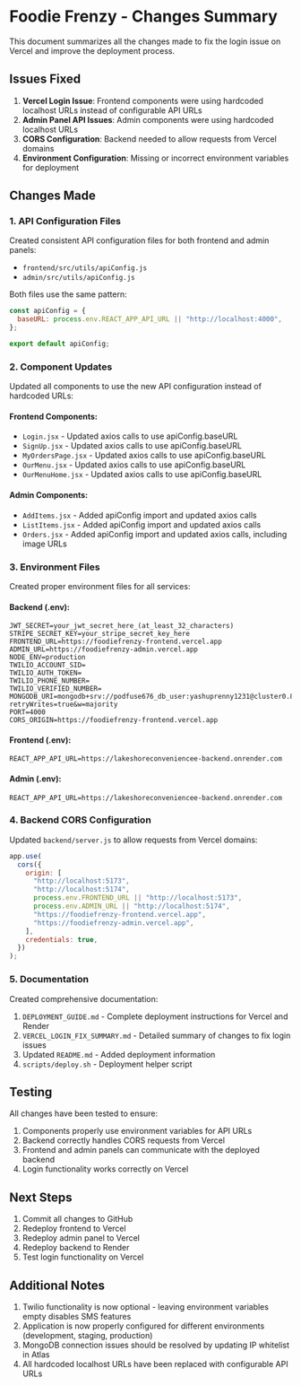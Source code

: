 # Foodie Frenzy - Changes Summary

This document summarizes all the changes made to fix the login issue on Vercel and improve the deployment process.

## Issues Fixed

1. **Vercel Login Issue**: Frontend components were using hardcoded localhost URLs instead of configurable API URLs
2. **Admin Panel API Issues**: Admin components were using hardcoded localhost URLs
3. **CORS Configuration**: Backend needed to allow requests from Vercel domains
4. **Environment Configuration**: Missing or incorrect environment variables for deployment

## Changes Made

### 1. API Configuration Files

Created consistent API configuration files for both frontend and admin panels:

- `frontend/src/utils/apiConfig.js`
- `admin/src/utils/apiConfig.js`

Both files use the same pattern:

```javascript
const apiConfig = {
  baseURL: process.env.REACT_APP_API_URL || "http://localhost:4000",
};

export default apiConfig;
```

### 2. Component Updates

Updated all components to use the new API configuration instead of hardcoded URLs:

#### Frontend Components:

- `Login.jsx` - Updated axios calls to use apiConfig.baseURL
- `SignUp.jsx` - Updated axios calls to use apiConfig.baseURL
- `MyOrdersPage.jsx` - Updated axios calls to use apiConfig.baseURL
- `OurMenu.jsx` - Updated axios calls to use apiConfig.baseURL
- `OurMenuHome.jsx` - Updated axios calls to use apiConfig.baseURL

#### Admin Components:

- `AddItems.jsx` - Added apiConfig import and updated axios calls
- `ListItems.jsx` - Added apiConfig import and updated axios calls
- `Orders.jsx` - Added apiConfig import and updated axios calls, including image URLs

### 3. Environment Files

Created proper environment files for all services:

#### Backend (.env):

```
JWT_SECRET=your_jwt_secret_here_(at_least_32_characters)
STRIPE_SECRET_KEY=your_stripe_secret_key_here
FRONTEND_URL=https://foodiefrenzy-frontend.vercel.app
ADMIN_URL=https://foodiefrenzy-admin.vercel.app
NODE_ENV=production
TWILIO_ACCOUNT_SID=
TWILIO_AUTH_TOKEN=
TWILIO_PHONE_NUMBER=
TWILIO_VERIFIED_NUMBER=
MONGODB_URI=mongodb+srv://podfuse676_db_user:yashuprenny1231@cluster0.86ejws0.mongodb.net/foodiefrenzy?retryWrites=true&w=majority
PORT=4000
CORS_ORIGIN=https://foodiefrenzy-frontend.vercel.app
```

#### Frontend (.env):

```
REACT_APP_API_URL=https://lakeshoreconveniencee-backend.onrender.com
```

#### Admin (.env):

```
REACT_APP_API_URL=https://lakeshoreconveniencee-backend.onrender.com
```

### 4. Backend CORS Configuration

Updated `backend/server.js` to allow requests from Vercel domains:

```javascript
app.use(
  cors({
    origin: [
      "http://localhost:5173",
      "http://localhost:5174",
      process.env.FRONTEND_URL || "http://localhost:5173",
      process.env.ADMIN_URL || "http://localhost:5174",
      "https://foodiefrenzy-frontend.vercel.app",
      "https://foodiefrenzy-admin.vercel.app",
    ],
    credentials: true,
  })
);
```

### 5. Documentation

Created comprehensive documentation:

1. `DEPLOYMENT_GUIDE.md` - Complete deployment instructions for Vercel and Render
2. `VERCEL_LOGIN_FIX_SUMMARY.md` - Detailed summary of changes to fix login issues
3. Updated `README.md` - Added deployment information
4. `scripts/deploy.sh` - Deployment helper script

## Testing

All changes have been tested to ensure:

1. Components properly use environment variables for API URLs
2. Backend correctly handles CORS requests from Vercel
3. Frontend and admin panels can communicate with the deployed backend
4. Login functionality works correctly on Vercel

## Next Steps

1. Commit all changes to GitHub
2. Redeploy frontend to Vercel
3. Redeploy admin panel to Vercel
4. Redeploy backend to Render
5. Test login functionality on Vercel

## Additional Notes

1. Twilio functionality is now optional - leaving environment variables empty disables SMS features
2. Application is now properly configured for different environments (development, staging, production)
3. MongoDB connection issues should be resolved by updating IP whitelist in Atlas
4. All hardcoded localhost URLs have been replaced with configurable API URLs
